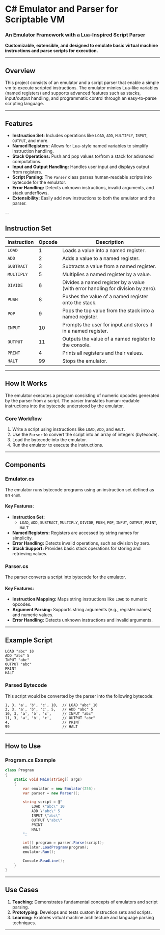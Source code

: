 # **C# Emulator and Parser for Scriptable VM**

### **An Emulator Framework with a Lua-Inspired Script Parser**
**Customizable, extensible, and designed to emulate basic virtual machine instructions and parse scripts for execution.**

---

## **Overview**
This project consists of an emulator and a script parser that enable a simple vm to execute scripted instructions. The emulator mimics Lua-like variables (named registers) and supports advanced features such as stacks, input/output handling, and programmatic control through an easy-to-parse scripting language.

---

## **Features**
- **Instruction Set:** Includes operations like `LOAD`, `ADD`, `MULTIPLY`, `INPUT`, `OUTPUT`, and more.
- **Named Registers:** Allows for Lua-style named variables to simplify instruction handling.
- **Stack Operations:** Push and pop values to/from a stack for advanced computations.
- **Input and Output Handling:** Handles user input and displays output from registers.
- **Script Parsing:** The `Parser` class parses human-readable scripts into bytecode for the emulator.
- **Error Handling:** Detects unknown instructions, invalid arguments, and stack underflows.
- **Extensibility:** Easily add new instructions to both the emulator and the parser.

--

## **Instruction Set**

| **Instruction** | **Opcode** | **Description**                                                                 |
|-----------------|------------|---------------------------------------------------------------------------------|
| `LOAD`          | 1          | Loads a value into a named register.                                           |
| `ADD`           | 2          | Adds a value to a named register.                                              |
| `SUBTRACT`      | 3          | Subtracts a value from a named register.                                       |
| `MULTIPLY`      | 5          | Multiplies a named register by a value.                                        |
| `DIVIDE`        | 6          | Divides a named register by a value (with error handling for division by zero).|
| `PUSH`          | 8          | Pushes the value of a named register onto the stack.                           |
| `POP`           | 9          | Pops the top value from the stack into a named register.                       |
| `INPUT`         | 10         | Prompts the user for input and stores it in a named register.                  |
| `OUTPUT`        | 11         | Outputs the value of a named register to the console.                          |
| `PRINT`         | 4          | Prints all registers and their values.                                         |
| `HALT`          | 99         | Stops the emulator.                                                            |

---

## **How It Works**
The emulator executes a program consisting of numeric opcodes generated by the parser from a script. The parser translates human-readable instructions into the bytecode understood by the emulator.

### **Core Workflow**
1. Write a script using instructions like `LOAD`, `ADD`, and `HALT`.
2. Use the `Parser` to convert the script into an array of integers (bytecode).
3. Load the bytecode into the emulator.
4. Run the emulator to execute the instructions.

---

## **Components**

### **Emulator.cs**
The emulator runs bytecode programs using an instruction set defined as an `enum`.

#### Key Features:
- **Instruction Set:**
  - `LOAD`, `ADD`, `SUBTRACT`, `MULTIPLY`, `DIVIDE`, `PUSH`, `POP`, `INPUT`, `OUTPUT`, `PRINT`, `HALT`
- **Named Registers:** Registers are accessed by string names for simplicity.
- **Error Handling:** Detects invalid operations, such as division by zero.
- **Stack Support:** Provides basic stack operations for storing and retrieving values.

### **Parser.cs**
The parser converts a script into bytecode for the emulator.

#### Key Features:
- **Instruction Mapping:** Maps string instructions like `LOAD` to numeric opcodes.
- **Argument Parsing:** Supports string arguments (e.g., register names) and numeric values.
- **Error Handling:** Detects unknown instructions and invalid arguments.

---

## **Example Script**
```plaintext
LOAD "abc" 10
ADD "abc" 5
INPUT "abc"
OUTPUT "abc"
PRINT
HALT
```

### **Parsed Bytecode**
This script would be converted by the parser into the following bytecode:
```plaintext
1, 3, 'a', 'b', 'c', 10,  // LOAD "abc" 10
2, 3, 'a', 'b', 'c', 5,   // ADD "abc" 5
10, 3, 'a', 'b', 'c',     // INPUT "abc"
11, 3, 'a', 'b', 'c',     // OUTPUT "abc"
4,                        // PRINT
99                        // HALT
```

---

## **How to Use**

### **Program.cs Example**
```csharp
class Program
{
    static void Main(string[] args)
    {
        var emulator = new Emulator(256);
        var parser = new Parser();

        string script = @"
            LOAD \"abc\" 10
            ADD \"abc\" 5
            INPUT \"abc\"
            OUTPUT \"abc\"
            PRINT
            HALT
        ";

        int[] program = parser.Parse(script);
        emulator.LoadProgram(program);
        emulator.Run();

        Console.ReadLine();
    }
}
```

---

## **Use Cases**
1. **Teaching:** Demonstrates fundamental concepts of emulators and script parsing.
2. **Prototyping:** Develops and tests custom instruction sets and scripts.
3. **Learning:** Explores virtual machine architecture and language parsing techniques.

---
